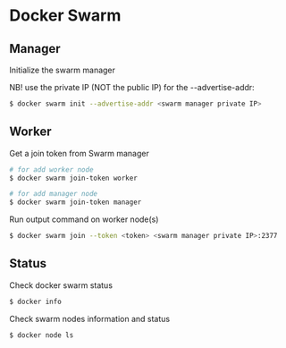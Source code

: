 # Docker Swarm
## Manager
Initialize the swarm manager

NB! use the private IP (NOT the public IP) for the --advertise-addr:

```bash
$ docker swarm init --advertise-addr <swarm manager private IP>
```

## Worker
Get a join token from Swarm manager

```bash
# for add worker node
$ docker swarm join-token worker

# for add manager node
$ docker swarm join-token manager
```

Run output command on worker node(s)

```bash
$ docker swarm join --token <token> <swarm manager private IP>:2377
```

## Status
Check docker swarm status
```bash
$ docker info
```

Check swarm nodes information and status 
```bash
$ docker node ls
```
